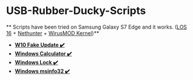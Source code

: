 # USB-Rubber-Ducky-Scripts 
**  Scripts have been tried on Samsung Galaxy S7 Edge and it works. ([LOS 16](https://forum.xda-developers.com/t/lineageos-16-0-for-s7-edge-build-30.3842464/ "LOS 16") + [Nethunter](https://forum.xda-developers.com/t/kernel-g935f-nethunter-for-stock-oreo-rom.3896991/ "Nethunter") + [WirusMOD Kernel](https://forum.xda-developers.com/t/kernel-g93xx-wirusmod-nethunter-aio.3943468/ "WirusMOD Kernel"))**
  
  - **[W10 Fake Update ✔️](https://github.com/musabcel/USB-Rubber-Ducky-Scripts/blob/main/W10%20Fake%20Update.conf "W10 Fake Update")**
  - **[Windows Calculator ✔️](https://github.com/musabcel/USB-Rubber-Ducky-Scripts/blob/main/Windows%20Calculator.conf "Windows Calculator")**
  - **[Windows Lock ✔️](https://github.com/musabcel/USB-Rubber-Ducky-Scripts/blob/main/Windows%20Lock.conf "Windows Lock")**
  - **[Windows msinfo32 ✔️](https://github.com/musabcel/USB-Rubber-Ducky-Scripts/blob/main/Windows%20msinfo32.conf "Windows msinfo32")**
